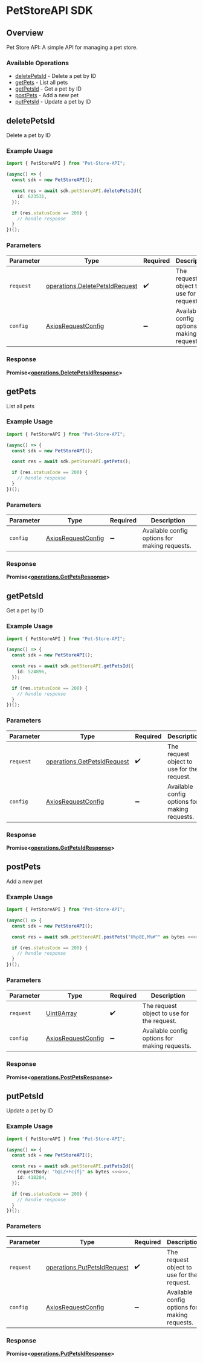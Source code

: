 # PetStoreAPI SDK


## Overview

Pet Store API: A simple API for managing a pet store.

### Available Operations

* [deletePetsId](#deletepetsid) - Delete a pet by ID
* [getPets](#getpets) - List all pets
* [getPetsId](#getpetsid) - Get a pet by ID
* [postPets](#postpets) - Add a new pet
* [putPetsId](#putpetsid) - Update a pet by ID

## deletePetsId

Delete a pet by ID

### Example Usage

```typescript
import { PetStoreAPI } from "Pet-Store-API";

(async() => {
  const sdk = new PetStoreAPI();

  const res = await sdk.petStoreAPI.deletePetsId({
    id: 623531,
  });

  if (res.statusCode == 200) {
    // handle response
  }
})();
```

### Parameters

| Parameter                                                                        | Type                                                                             | Required                                                                         | Description                                                                      |
| -------------------------------------------------------------------------------- | -------------------------------------------------------------------------------- | -------------------------------------------------------------------------------- | -------------------------------------------------------------------------------- |
| `request`                                                                        | [operations.DeletePetsIdRequest](../../models/operations/deletepetsidrequest.md) | :heavy_check_mark:                                                               | The request object to use for the request.                                       |
| `config`                                                                         | [AxiosRequestConfig](https://axios-http.com/docs/req_config)                     | :heavy_minus_sign:                                                               | Available config options for making requests.                                    |


### Response

**Promise<[operations.DeletePetsIdResponse](../../models/operations/deletepetsidresponse.md)>**


## getPets

List all pets

### Example Usage

```typescript
import { PetStoreAPI } from "Pet-Store-API";

(async() => {
  const sdk = new PetStoreAPI();

  const res = await sdk.petStoreAPI.getPets();

  if (res.statusCode == 200) {
    // handle response
  }
})();
```

### Parameters

| Parameter                                                    | Type                                                         | Required                                                     | Description                                                  |
| ------------------------------------------------------------ | ------------------------------------------------------------ | ------------------------------------------------------------ | ------------------------------------------------------------ |
| `config`                                                     | [AxiosRequestConfig](https://axios-http.com/docs/req_config) | :heavy_minus_sign:                                           | Available config options for making requests.                |


### Response

**Promise<[operations.GetPetsResponse](../../models/operations/getpetsresponse.md)>**


## getPetsId

Get a pet by ID

### Example Usage

```typescript
import { PetStoreAPI } from "Pet-Store-API";

(async() => {
  const sdk = new PetStoreAPI();

  const res = await sdk.petStoreAPI.getPetsId({
    id: 524896,
  });

  if (res.statusCode == 200) {
    // handle response
  }
})();
```

### Parameters

| Parameter                                                                  | Type                                                                       | Required                                                                   | Description                                                                |
| -------------------------------------------------------------------------- | -------------------------------------------------------------------------- | -------------------------------------------------------------------------- | -------------------------------------------------------------------------- |
| `request`                                                                  | [operations.GetPetsIdRequest](../../models/operations/getpetsidrequest.md) | :heavy_check_mark:                                                         | The request object to use for the request.                                 |
| `config`                                                                   | [AxiosRequestConfig](https://axios-http.com/docs/req_config)               | :heavy_minus_sign:                                                         | Available config options for making requests.                              |


### Response

**Promise<[operations.GetPetsIdResponse](../../models/operations/getpetsidresponse.md)>**


## postPets

Add a new pet

### Example Usage

```typescript
import { PetStoreAPI } from "Pet-Store-API";

(async() => {
  const sdk = new PetStoreAPI();

  const res = await sdk.petStoreAPI.postPets("U%p8E,M%#^" as bytes <<<>>>);

  if (res.statusCode == 200) {
    // handle response
  }
})();
```

### Parameters

| Parameter                                                    | Type                                                         | Required                                                     | Description                                                  |
| ------------------------------------------------------------ | ------------------------------------------------------------ | ------------------------------------------------------------ | ------------------------------------------------------------ |
| `request`                                                    | [Uint8Array](../../models//.md)                              | :heavy_check_mark:                                           | The request object to use for the request.                   |
| `config`                                                     | [AxiosRequestConfig](https://axios-http.com/docs/req_config) | :heavy_minus_sign:                                           | Available config options for making requests.                |


### Response

**Promise<[operations.PostPetsResponse](../../models/operations/postpetsresponse.md)>**


## putPetsId

Update a pet by ID

### Example Usage

```typescript
import { PetStoreAPI } from "Pet-Store-API";

(async() => {
  const sdk = new PetStoreAPI();

  const res = await sdk.petStoreAPI.putPetsId({
    requestBody: "b@iZ+Fc{fj" as bytes <<<>>>,
    id: 418284,
  });

  if (res.statusCode == 200) {
    // handle response
  }
})();
```

### Parameters

| Parameter                                                                  | Type                                                                       | Required                                                                   | Description                                                                |
| -------------------------------------------------------------------------- | -------------------------------------------------------------------------- | -------------------------------------------------------------------------- | -------------------------------------------------------------------------- |
| `request`                                                                  | [operations.PutPetsIdRequest](../../models/operations/putpetsidrequest.md) | :heavy_check_mark:                                                         | The request object to use for the request.                                 |
| `config`                                                                   | [AxiosRequestConfig](https://axios-http.com/docs/req_config)               | :heavy_minus_sign:                                                         | Available config options for making requests.                              |


### Response

**Promise<[operations.PutPetsIdResponse](../../models/operations/putpetsidresponse.md)>**

